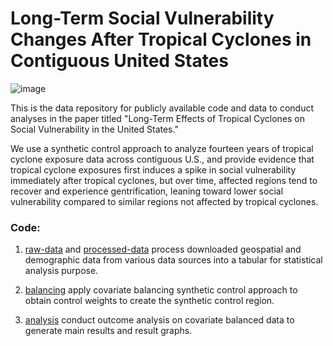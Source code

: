 # Long-Term Social Vulnerability Changes After Tropical Cyclones in Contiguous United States

![image](https://github.com/user-attachments/assets/c9d95746-171c-456b-8445-feab8ab6484c)

This is the data repository for publicly available code and data to conduct analyses in the paper titled "Long-Term Effects of Tropical Cyclones on Social Vulnerability in the United States."

We use a synthetic control approach to analyze fourteen years of tropical cyclone exposure data across contiguous U.S., and provide evidence that tropical cyclone exposures first induces a spike in social vulnerability immediately after tropical cyclones, but over time, affected regions tend to recover and experience gentrification, leaning toward lower social vulnerability compared to similar regions not affected by tropical cyclones.

### Code:

1. [raw-data](https://github.com/LincoleJ/tropical_cyclone_svi/tree/main/raw-data) and [processed-data](https://github.com/LincoleJ/tropical_cyclone_svi/tree/main/processed-data) process downloaded geospatial and demographic data from various data sources into a tabular for statistical analysis purpose.
   
3. [balancing](https://github.com/LincoleJ/tropical_cyclone_svi/tree/main/balancing) apply covariate balancing synthetic control approach to obtain control weights to create the synthetic control region.

4. [analysis](https://github.com/LincoleJ/tropical_cyclone_svi/tree/main/balancing) conduct outcome analysis on covariate balanced data to generate main results and result graphs.
